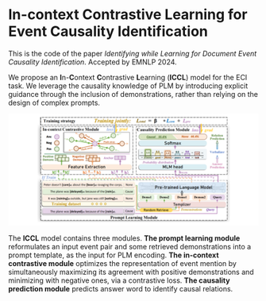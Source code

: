 # In-context Contrastive Learning for Event Causality Identification

This is the code of the paper _Identifying while Learning for Document Event Causality Identification_. Accepted by EMNLP 2024.

We propose an **I**n-**C**ontext **C**ontrastive **L**earning (**ICCL**) model for the ECI task. We leverage the causality knowledge of PLM by introducing explicit guidance through the inclusion of demonstrations, rather than relying on the design of complex prompts.

![示例图片](./pic/model.png "Illustration of our ICCL model")

The **ICCL** model contains three modules. **The prompt learning module** reformulates an input event pair and some retrieved demonstrations
into a prompt template, as the input for PLM encoding. **The in-context contrastive module** optimizes the representation of event mention by simultaneously maximizing its agreement with positive demonstrations and minimizing with negative ones, via a contrastive loss. **The causality prediction module** predicts answer word to identify causal relations.
